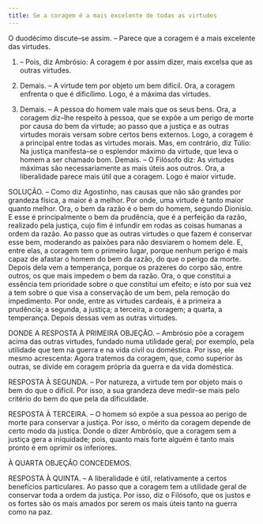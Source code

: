 ```yaml
---
title: Se a coragem é a mais excelente de todas as virtudes
---
```


O duodécimo discute–se assim. – Parece que a coragem é a mais excelente das virtudes.  

1. – Pois, diz Ambrósio: A coragem é por assim dizer, mais excelsa que as outras virtudes.  

2. Demais. – A virtude tem por objeto um bem difícil. Ora, a coragem enfrenta o que é dificílimo. Logo, é a máxima das virtudes. 

3. Demais. – A pessoa do homem vale mais que os seus bens. Ora, a coragem diz–lhe respeito à pessoa, que se expõe a um perigo de morte por causa do bem da virtude; ao passo que a justiça e as outras virtudes morais versam sobre certos bens externos. Logo, a coragem é a principal entre todas as virtudes morais.  Mas, em contrário, diz Túlio: Na justiça manifesta–se o esplendor máximo da virtude, que leva o homem a ser chamado bom.  Demais. – O Filósofo diz: As virtudes máximas são necessariamente as mais úteis aos outros. Ora, a liberalidade parece mais útil que a coragem. Logo é maior virtude.  

SOLUÇÃO. – Como diz Agostinho, nas causas que não são grandes por grandeza física, a maior é a melhor. Por onde, uma virtude é tanto maior quanto melhor. Ora, o bem da razão é o bem do homem, segundo Dionísio. E esse é principalmente o bem da prudência, que é a perfeição da razão, realizado pela justiça, cujo fim é infundir em rodas as coisas humanas a ordem da razão. Ao passo que as outras virtudes o que fazem é conservar esse bem, moderando as paixões para não desviarem o homem dele. E, entre elas, a coragem tem o primeiro lugar, porque nenhum perigo é mais capaz de afastar o homem do bem da razão, do que o perigo da morte. Depois dela vem a temperança, porque os prazeres do corpo são, entre outros, os que mais impedem o bem da razão. Ora, o que constitui a essência tem prioridade sobre o que constitui um efeito; e isto por sua vez a tem sobre o que visa a conservação de um bem, pela remoção do impedimento. Por onde, entre as virtudes cardeais, é a primeira a prudência; a segunda, a justiça; a terceira, a coragem; a quarta, a temperança. Depois dessas vem as outras virtudes.  

DONDE A RESPOSTA À PRIMEIRA OBJEÇÃO. – Ambrósio põe a coragem acima das outras virtudes, fundado numa utilidade geral; por exemplo, pela utilidade que tem na guerra e na vida civil ou doméstica. Por isso, ele mesmo acrescenta: Agora tratemos da coragem, que, como superior às outras, se divide em coragem própria da guerra e da vida doméstica.  

RESPOSTA À SEGUNDA. – Por natureza, a virtude tem por objeto mais o bem do que o difícil. Por isso, a sua grandeza deve medir–se mais pelo critério do bem do que pela da dificuldade.  

RESPOSTA À TERCEIRA. – O homem só expõe a sua pessoa ao perigo de morte para conservar a justiça. Por isso, o mérito da coragem depende de certo modo da justiça. Donde o dizer Ambrósio, que a coragem sem a justiça gera a iniquidade; pois, quanto mais forte alguém é tanto mais pronto é em oprimir os inferiores.  

À QUARTA OBJEÇÃO CONCEDEMOS.  

RESPOSTA À QUINTA. – A liberalidade é útil, relativamente a certos benefícios particulares. Ao passo que a coragem tem a utilidade geral de conservar toda a ordem da justiça. Por isso, diz o Filósofo, que os justos e os fortes são os mais amados por serem os mais úteis tanto na guerra como na paz.